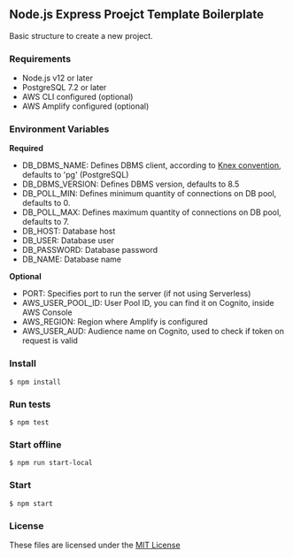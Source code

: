 ## Node.js Express Proejct Template Boilerplate

Basic structure to create a new project.

### Requirements

- Node.js v12 or later
- PostgreSQL 7.2 or later
- AWS CLI configured (optional)
- AWS Amplify configured (optional)

### Environment Variables

**Required**

- DB_DBMS_NAME: Defines DBMS client, according to [Knex convention](http://knexjs.org/#Installation-client), defaults to 'pg' (PostgreSQL)
- DB_DBMS_VERSION: Defines DBMS version, defaults to 8.5
- DB_POLL_MIN: Defines minimum quantity of connections on DB pool, defaults to 0.
- DB_POLL_MAX: Defines maximum quantity of connections on DB pool, defaults to 7.
- DB_HOST: Database host
- DB_USER: Database user
- DB_PASSWORD: Database password
- DB_NAME: Database name

**Optional**

- PORT: Specifies port to run the server (if not using Serverless)
- AWS_USER_POOL_ID: User Pool ID, you can find it on Cognito, inside AWS Console
- AWS_REGION: Region where Amplify is configured
- AWS_USER_AUD: Audience name on Cognito, used to check if token on request is valid

### Install

`$ npm install`

### Run tests

`$ npm test`

### Start offline

`$ npm run start-local`

### Start

`$ npm start`

### License

These files are licensed under the [MIT License](LICENSE)
